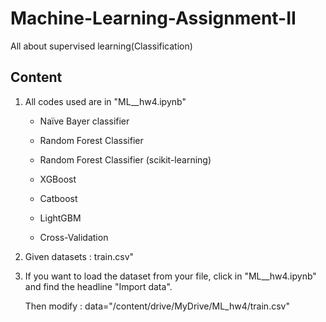 # Machine-Learning-Assignment-II
All about supervised learning(Classification)
## Content
1. All codes used are in "ML__hw4.ipynb"
   * Naïve Bayer classifier
   
   * Random Forest Classifier
   
   * Random Forest Classifier (scikit-learning)
   
   * XGBoost
   
   * Catboost
   
   * LightGBM 
   
   * Cross-Validation
  
2. Given datasets :  train.csv" 
3. If you want to load the dataset from your file, click in "ML__hw4.ipynb" and find the headline "Import data".
   
   Then modify : data="/content/drive/MyDrive/ML_hw4/train.csv"

